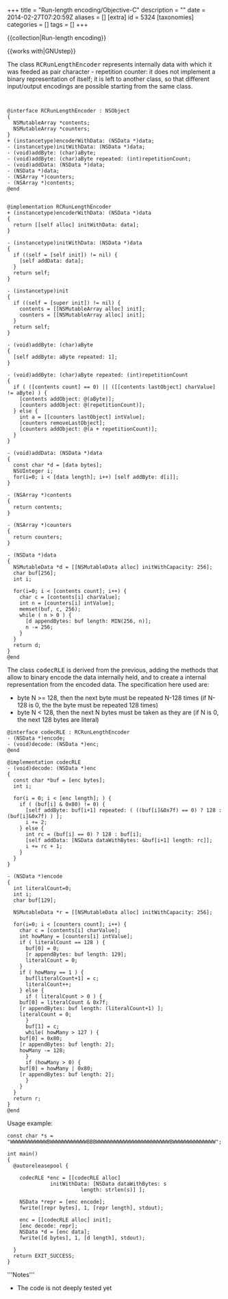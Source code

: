 +++
title = "Run-length encoding/Objective-C"
description = ""
date = 2014-02-27T07:20:59Z
aliases = []
[extra]
id = 5324
[taxonomies]
categories = []
tags = []
+++

{{collection|Run-length encoding}}

{{works with|GNUstep}}

The class <tt>RCRunLengthEncoder</tt> represents internally data with which it was feeded as pair character - repetition counter: it does not implement a binary representation of itself; it is left to another class, so that different input/output encodings are possible starting from the same class.


```objc>#import <Foundation/Foundation.h


@interface RCRunLengthEncoder : NSObject
{
  NSMutableArray *contents;
  NSMutableArray *counters;
}
+ (instancetype)encoderWithData: (NSData *)data;
- (instancetype)initWithData: (NSData *)data;
- (void)addByte: (char)aByte;
- (void)addByte: (char)aByte repeated: (int)repetitionCount;
- (void)addData: (NSData *)data;
- (NSData *)data;
- (NSArray *)counters;
- (NSArray *)contents;
@end


@implementation RCRunLengthEncoder
+ (instancetype)encoderWithData: (NSData *)data
{
  return [[self alloc] initWithData: data];
}

- (instancetype)initWithData: (NSData *)data
{
  if ((self = [self init]) != nil) {
    [self addData: data];
  }
  return self;
}

- (instancetype)init
{
  if ((self = [super init]) != nil) {
    contents = [[NSMutableArray alloc] init];
    counters = [[NSMutableArray alloc] init];
  }
  return self;
}

- (void)addByte: (char)aByte
{
  [self addByte: aByte repeated: 1];
}

- (void)addByte: (char)aByte repeated: (int)repetitionCount
{
  if ( ([contents count] == 0) || ([[contents lastObject] charValue] != aByte) ) {
    [contents addObject: @(aByte)];
    [counters addObject: @(repetitionCount)];
  } else {
    int a = [[counters lastObject] intValue];
    [counters removeLastObject];
    [counters addObject: @(a + repetitionCount)];
  }
}

- (void)addData: (NSData *)data
{
  const char *d = [data bytes];
  NSUInteger i;
  for(i=0; i < [data length]; i++) [self addByte: d[i]];
}

- (NSArray *)contents
{
  return contents;
}

- (NSArray *)counters
{
  return counters;
}

- (NSData *)data
{
  NSMutableData *d = [[NSMutableData alloc] initWithCapacity: 256];
  char buf[256];
  int i;

  for(i=0; i < [contents count]; i++) {
    char c = [contents[i] charValue];
    int n = [counters[i] intValue];
    memset(buf, c, 256);
    while ( n > 0 ) {
      [d appendBytes: buf length: MIN(256, n)];
      n -= 256;
    }
  }
  return d;
}
@end
```


The class <tt>codecRLE</tt> is derived from the previous, adding the methods that allow to binary encode the data internally held, and to create a internal representation from the encoded data. The specification here used are:

* byte N &gt;= 128, then the next byte must be repeated N-128 times (if N-128 is 0, the the byte must be repeated 128 times)
* byte N &lt; 128, then the next N bytes must be taken as they are (if N is 0, the next 128 bytes are literal)


```objc
@interface codecRLE : RCRunLengthEncoder
- (NSData *)encode;
- (void)decode: (NSData *)enc;
@end

@implementation codecRLE
- (void)decode: (NSData *)enc
{
  const char *buf = [enc bytes];
  int i;

  for(i = 0; i < [enc length]; ) {
    if ( (buf[i] & 0x80) != 0) {
      [self addByte: buf[i+1] repeated: ( ((buf[i]&0x7f) == 0) ? 128 : (buf[i]&0x7f) ) ];
      i += 2;
    } else {
      int rc = (buf[i] == 0) ? 128 : buf[i];
      [self addData: [NSData dataWithBytes: &buf[i+1] length: rc]];
      i += rc + 1;
    }
  }
}

- (NSData *)encode
{
  int literalCount=0;
  int i;
  char buf[129];

  NSMutableData *r = [[NSMutableData alloc] initWithCapacity: 256];

  for(i=0; i < [counters count]; i++) {
    char c = [contents[i] charValue];
    int howMany = [counters[i] intValue];
    if ( literalCount == 128 ) {
      buf[0] = 0;
      [r appendBytes: buf length: 129];
      literalCount = 0;
    }
    if ( howMany == 1 ) {
      buf[literalCount+1] = c;
      literalCount++;
    } else {
      if ( literalCount > 0 ) {
	buf[0] = literalCount & 0x7f;
	[r appendBytes: buf length: (literalCount+1) ];
	literalCount = 0;
      }
      buf[1] = c;
      while( howMany > 127 ) {
	buf[0] = 0x80;
	[r appendBytes: buf length: 2];
	howMany -= 128;
      }
      if (howMany > 0) {
	buf[0] = howMany | 0x80;
	[r appendBytes: buf length: 2];
      }
    }
  }
  return r;
}
@end
```


Usage example:


```objc
const char *s = "WWWWWWWWWWWWBWWWWWWWWWWWWBBBWWWWWWWWWWWWWWWWWWWWWWWWBWWWWWWWWWWWWWW";

int main()
{
  @autoreleasepool {

    codecRLE *enc = [[codecRLE alloc]
		      initWithData: [NSData dataWithBytes: s 
					    length: strlen(s)] ];

    NSData *repr = [enc encode];
    fwrite([repr bytes], 1, [repr length], stdout);

    enc = [[codecRLE alloc] init];
    [enc decode: repr];
    NSData *d = [enc data];
    fwrite([d bytes], 1, [d length], stdout);

  }
  return EXIT_SUCCESS;
}
```


'''Notes'''

* The code is not deeply tested yet
